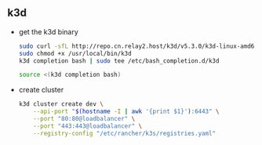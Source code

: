 ## k3d

* get the k3d binary

  ```bash
  sudo curl -sfL http://repo.cn.relay2.host/k3d/v5.3.0/k3d-linux-amd64 -o /usr/local/bin/k3d
  sudo chmod +x /usr/local/bin/k3d
  k3d completion bash | sudo tee /etc/bash_completion.d/k3d
  
  source <(k3d completion bash)
  ```

* create cluster

  ```bash
  k3d cluster create dev \
      --api-port "$(hostname -I | awk '{print $1}'):6443" \
      --port "80:80@loadbalancer" \
      --port "443:443@loadbalancer" \
      --registry-config "/etc/rancher/k3s/registries.yaml"
  ```
  
  